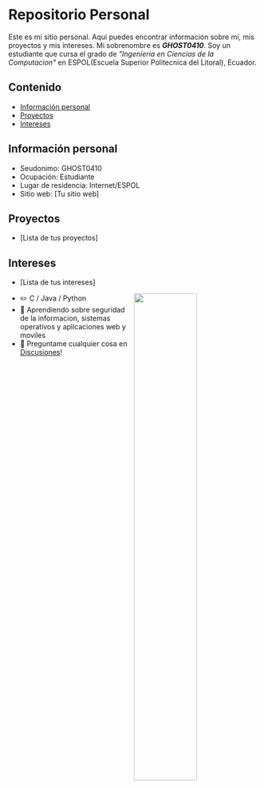 # Repositorio Personal
Este es mi sitio personal. Aquí puedes encontrar información sobre mí, mis
proyectos y mis intereses. Mi sobrenombre es ***GHOST0410***. Soy un estudiante que cursa el grado de *"Ingenieria en Ciencias de la Computacion"* en ESPOL(Escuela Superior Politecnica del Litoral), Ecuador.
## Contenido
* [Información personal](#información-personal)
* [Proyectos](#proyectos)
* [Intereses](#intereses)
## Información personal
* Seudonimo: GHOST0410
* Ocupación: Estudiante
* Lugar de residencia: Internet/ESPOL
* Sitio web: [Tu sitio web]
## Proyectos
* [Lista de tus proyectos]
## Intereses
* [Lista de tus intereses]
<picture>
    <source
    srcset="https://github-readme-stats.vercel.app/api?username=Ghost04102002&show_icons=true&theme=dark"
    media="(prefers-color-scheme: dark)"
  />
  <source
    srcset="https://github-readme-stats.vercel.app/api?username=Ghost04102002&show_icons=true"
    media="(prefers-color-scheme: light), (prefers-color-scheme: no-preference)"
  />
  <img align="right" width="50%" src="https://github-readme-stats.vercel.app/api?username=Ghost04102002&show_icons=true" />
</picture>

-   :pencil2: C / Java / Python 
-   :seedling: Aprendiendo sobre seguridad de la informacion, sistemas operativos y aplicaciones web y moviles
-   :thought_balloon: Preguntame cualquier cosa en [Discusiones](https://github.com/Ghost04102002/Ghost04102002/discussions/new)!

<!--
**Ghost04102002/Ghost04102002** is a ✨ _special_ ✨ repository because its `README.md` (this file) appears on your GitHub profile.

Here are some ideas to get you started:

- 🔭 I’m currently working on ...
- 🌱 I’m currently learning ...
- 👯 I’m looking to collaborate on ...
- 🤔 I’m looking for help with ...
- 💬 Ask me about ...
- 📫 How to reach me: ...
- 😄 Pronouns: ...
- ⚡ Fun fact: ...
-->
